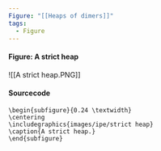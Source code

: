 ```yaml
---
Figure: "[[Heaps of dimers]]"
tags:
  - Figure
---
```

#### Figure: A strict heap

![[A strict heap.PNG]]

#### Sourcecode

```
\begin{subfigure}{0.24 \textwidth}
\centering
\includegraphics{images/ipe/strict heap}
\caption{A strict heap.}
\end{subfigure}
```
